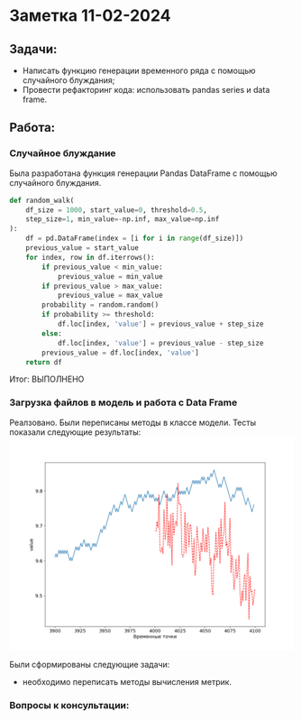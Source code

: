 # Заметка 11-02-2024

## Задачи:
- Написать функцию генерации временного ряда с помощью случайного блуждания;
- Провести рефакторинг кода: использовать pandas series и data frame.

## Работа:



### Случайное блуждание
Была разработана функция генерации Pandas DataFrame с помощью случайного блуждания.
```python
def random_walk(
    df_size = 1000, start_value=0, threshold=0.5, 
    step_size=1, min_value=-np.inf, max_value=np.inf
):
    df = pd.DataFrame(index = [i for i in range(df_size)])
    previous_value = start_value
    for index, row in df.iterrows():
        if previous_value < min_value:
            previous_value = min_value
        if previous_value > max_value:
            previous_value = max_value
        probability = random.random()
        if probability >= threshold:
            df.loc[index, 'value'] = previous_value + step_size
        else:
            df.loc[index, 'value'] = previous_value - step_size
        previous_value = df.loc[index, 'value']
    return df
```

Итог:
ВЫПОЛНЕНО

### Загрузка файлов в модель и работа с Data Frame
Реалзовано. Были переписаны методы в классе модели. Тесты показали следующие результаты:
![Случайное блуждание(тест1)](../results/rw_results/test_1.png)

Были сформированы следующие задачи:
- необходимо переписать методы вычисления метрик.
### Вопросы к консультации:
